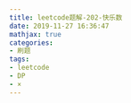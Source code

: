 ```yaml
---
title: leetcode题解-202-快乐数
date: 2019-11-27 16:36:47
mathjax: true
categories:
- 刷题
tags: 
- leetcode
- DP
- ×
---
```

